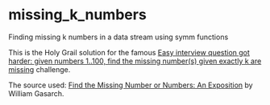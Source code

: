 # missing_k_numbers
Finding missing k numbers in a data stream using symm functions

This is the Holy Grail solution for the famous [Easy interview question got harder: given numbers 1..100, find the missing number(s) given exactly k are missing](https://stackoverflow.com/questions/3492302/easy-interview-question-got-harder-given-numbers-1-100-find-the-missing-numbe) challenge.

The source used: [Find the Missing Number or Numbers: An Exposition](https://www.cs.umd.edu/~gasarch/BLOGPAPERS/streaming.pdf) by William Gasarch.
